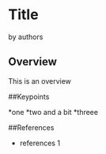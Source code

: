 # Title 

by authors

## Overview
This is an overview

##Keypoints

*one
*two and a bit
*threee

##References

* references 1 

